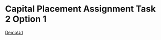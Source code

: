 # Capital Placement Assignment Task 2 Option 1

[DemoUrl](capital-placement-task-2-eight.vercel.app
)
